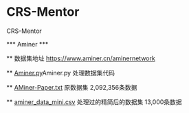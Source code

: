 # CRS-Mentor
CRS-Mentor


*** Aminer ***

** 数据集地址 https://www.aminer.cn/aminernetwork

** [Aminer.py](Aminer.py)Aminer.py 处理数据集代码

** [AMiner-Paper.txt](AMiner-Paper%2FAMiner-Paper.txt) 原数据集 2,092,356条数据

** [aminer_data_mini.csv](aminer_data_mini.csv) 处理过的精简后的数据集 13,000条数据
